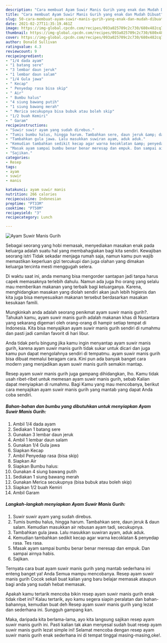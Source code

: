 ```yaml
---
description: "Cara membuat Ayam Suwir Manis Gurih yang enak dan Mudah Dibuat"
title: "Cara membuat Ayam Suwir Manis Gurih yang enak dan Mudah Dibuat"
slug: 50-cara-membuat-ayam-suwir-manis-gurih-yang-enak-dan-mudah-dibuat
date: 2021-02-27T11:35:19.461Z
image: https://img-global.cpcdn.com/recipes/093a025709c2c730/680x482cq70/ayam-suwir-manis-gurih-foto-resep-utama.jpg
thumbnail: https://img-global.cpcdn.com/recipes/093a025709c2c730/680x482cq70/ayam-suwir-manis-gurih-foto-resep-utama.jpg
cover: https://img-global.cpcdn.com/recipes/093a025709c2c730/680x482cq70/ayam-suwir-manis-gurih-foto-resep-utama.jpg
author: Donald Sullivan
ratingvalue: 4.3
reviewcount: 9
recipeingredient:
- "1/4 dada ayam"
- "1 batang sere"
- "3 lembar daun jeruk"
- "1 lembar daun salam"
- "1/4 Gula jawa"
- " Kecap"
- " Penyedap rasa bisa skip"
- " Air"
- " Bumbu halus"
- "4 siung bawang putih"
- "1 siung bawang merah"
- " Merica secukupnya bisa bubuk atau boleh skip"
- "1/2 buah Kemiri"
- " Garam"
recipeinstructions:
- "Suwir suwir ayam yang sudah direbus."
- "Tumis bumbu halus, hingga harum. Tambahkan sere, daun jeruk &amp; daun salam. Kemudian masukkan air rebusan ayam tadi, secukupnya."
- "Tambahkan gula jawa. Lalu masukkan suwiran ayam, aduk aduk."
- "Kemudian tambahkan sedikit kecap agar warna kecoklatan &amp; penyedap rasa. Tes rasa."
- "Masak ayam sampai bumbu benar benar meresap dan empuk. Dan sampai airnya habis."
- "Sajikan."
categories:
- Resep
tags:
- ayam
- suwir
- manis

katakunci: ayam suwir manis 
nutrition: 266 calories
recipecuisine: Indonesian
preptime: "PT33M"
cooktime: "PT50M"
recipeyield: "3"
recipecategory: Lunch

---
```



![Ayam Suwir Manis Gurih](https://img-global.cpcdn.com/recipes/093a025709c2c730/680x482cq70/ayam-suwir-manis-gurih-foto-resep-utama.jpg)

Sebagai seorang yang hobi memasak, menyediakan masakan enak pada keluarga adalah suatu hal yang membahagiakan bagi kita sendiri. Kewajiban seorang istri Tidak sekadar menjaga rumah saja, namun kamu pun wajib memastikan keperluan gizi tercukupi dan juga olahan yang dimakan keluarga tercinta mesti menggugah selera.

Di waktu  saat ini, anda memang bisa mengorder santapan jadi tanpa harus capek memasaknya terlebih dahulu. Namun ada juga lho orang yang selalu mau memberikan makanan yang terbaik bagi keluarganya. Karena, menghidangkan masakan yang diolah sendiri akan jauh lebih higienis dan kita juga bisa menyesuaikan makanan tersebut berdasarkan masakan kesukaan famili. 



Mungkinkah anda adalah seorang penikmat ayam suwir manis gurih?. Tahukah kamu, ayam suwir manis gurih adalah makanan khas di Nusantara yang sekarang digemari oleh orang-orang di hampir setiap tempat di Indonesia. Kita bisa menyajikan ayam suwir manis gurih sendiri di rumahmu dan pasti jadi camilan favorit di hari libur.

Anda tidak perlu bingung jika kamu ingin menyantap ayam suwir manis gurih, karena ayam suwir manis gurih tidak sukar untuk dicari dan juga kamu pun dapat mengolahnya sendiri di tempatmu. ayam suwir manis gurih bisa dibuat memalui beragam cara. Kini pun ada banyak banget cara modern yang menjadikan ayam suwir manis gurih semakin mantap.

Resep ayam suwir manis gurih juga gampang dihidangkan, lho. Kamu tidak usah ribet-ribet untuk memesan ayam suwir manis gurih, sebab Kalian dapat menyiapkan di rumahmu. Bagi Kamu yang mau mencobanya, berikut cara menyajikan ayam suwir manis gurih yang mantab yang dapat Anda coba sendiri.

<!--inarticleads1-->

##### Bahan-bahan dan bumbu yang dibutuhkan untuk menyiapkan Ayam Suwir Manis Gurih:

1. Ambil 1/4 dada ayam
1. Sediakan 1 batang sere
1. Gunakan 3 lembar daun jeruk
1. Ambil 1 lembar daun salam
1. Gunakan 1/4 Gula jawa
1. Siapkan  Kecap
1. Ambil  Penyedap rasa (bisa skip)
1. Siapkan  Air
1. Siapkan  Bumbu halus:
1. Gunakan 4 siung bawang putih
1. Sediakan 1 siung bawang merah
1. Gunakan  Merica secukupnya (bisa bubuk atau boleh skip)
1. Siapkan 1/2 buah Kemiri
1. Ambil  Garam




<!--inarticleads2-->

##### Langkah-langkah menyiapkan Ayam Suwir Manis Gurih:

1. Suwir suwir ayam yang sudah direbus.
1. Tumis bumbu halus, hingga harum. Tambahkan sere, daun jeruk &amp; daun salam. Kemudian masukkan air rebusan ayam tadi, secukupnya.
1. Tambahkan gula jawa. Lalu masukkan suwiran ayam, aduk aduk.
1. Kemudian tambahkan sedikit kecap agar warna kecoklatan &amp; penyedap rasa. Tes rasa.
1. Masak ayam sampai bumbu benar benar meresap dan empuk. Dan sampai airnya habis.
1. Sajikan.




Ternyata cara buat ayam suwir manis gurih yang mantab sederhana ini enteng banget ya! Anda Semua mampu mencobanya. Resep ayam suwir manis gurih Cocok sekali buat kalian yang baru belajar memasak ataupun bagi anda yang sudah hebat memasak.

Apakah kamu tertarik mencoba bikin resep ayam suwir manis gurih enak tidak ribet ini? Kalau tertarik, ayo kamu segera siapin peralatan dan bahan-bahannya, kemudian buat deh Resep ayam suwir manis gurih yang lezat dan sederhana ini. Sungguh gampang kan. 

Maka, daripada kita berlama-lama, ayo kita langsung sajikan resep ayam suwir manis gurih ini. Pasti kalian tak akan menyesal sudah buat resep ayam suwir manis gurih lezat simple ini! Selamat mencoba dengan resep ayam suwir manis gurih enak sederhana ini di tempat tinggal masing-masing,oke!.


